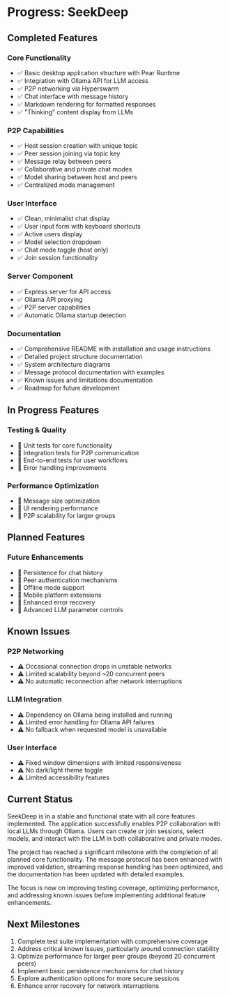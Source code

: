 # Progress: SeekDeep

## Completed Features

### Core Functionality
- ✅ Basic desktop application structure with Pear Runtime
- ✅ Integration with Ollama API for LLM access
- ✅ P2P networking via Hyperswarm
- ✅ Chat interface with message history
- ✅ Markdown rendering for formatted responses
- ✅ "Thinking" content display from LLMs

### P2P Capabilities
- ✅ Host session creation with unique topic
- ✅ Peer session joining via topic key
- ✅ Message relay between peers
- ✅ Collaborative and private chat modes
- ✅ Model sharing between host and peers
- ✅ Centralized mode management

### User Interface
- ✅ Clean, minimalist chat display
- ✅ User input form with keyboard shortcuts
- ✅ Active users display
- ✅ Model selection dropdown
- ✅ Chat mode toggle (host only)
- ✅ Join session functionality

### Server Component
- ✅ Express server for API access
- ✅ Ollama API proxying
- ✅ P2P server capabilities
- ✅ Automatic Ollama startup detection

### Documentation
- ✅ Comprehensive README with installation and usage instructions
- ✅ Detailed project structure documentation
- ✅ System architecture diagrams
- ✅ Message protocol documentation with examples
- ✅ Known issues and limitations documentation
- ✅ Roadmap for future development

## In Progress Features

### Testing & Quality
- 🔄 Unit tests for core functionality
- 🔄 Integration tests for P2P communication
- 🔄 End-to-end tests for user workflows
- 🔄 Error handling improvements

### Performance Optimization
- 🔄 Message size optimization
- 🔄 UI rendering performance
- 🔄 P2P scalability for larger groups

## Planned Features

### Future Enhancements
- 📝 Persistence for chat history
- 📝 Peer authentication mechanisms
- 📝 Offline mode support
- 📝 Mobile platform extensions
- 📝 Enhanced error recovery
- 📝 Advanced LLM parameter controls

## Known Issues

### P2P Networking
- ⚠️ Occasional connection drops in unstable networks
- ⚠️ Limited scalability beyond ~20 concurrent peers
- ⚠️ No automatic reconnection after network interruptions

### LLM Integration
- ⚠️ Dependency on Ollama being installed and running
- ⚠️ Limited error handling for Ollama API failures
- ⚠️ No fallback when requested model is unavailable

### User Interface
- ⚠️ Fixed window dimensions with limited responsiveness
- ⚠️ No dark/light theme toggle
- ⚠️ Limited accessibility features

## Current Status
SeekDeep is in a stable and functional state with all core features implemented. The application successfully enables P2P collaboration with local LLMs through Ollama. Users can create or join sessions, select models, and interact with the LLM in both collaborative and private modes.

The project has reached a significant milestone with the completion of all planned core functionality. The message protocol has been enhanced with improved validation, streaming response handling has been optimized, and the documentation has been updated with detailed examples.

The focus is now on improving testing coverage, optimizing performance, and addressing known issues before implementing additional feature enhancements.

## Next Milestones
1. Complete test suite implementation with comprehensive coverage
2. Address critical known issues, particularly around connection stability
3. Optimize performance for larger peer groups (beyond 20 concurrent peers)
4. Implement basic persistence mechanisms for chat history
5. Explore authentication options for more secure sessions
6. Enhance error recovery for network interruptions
